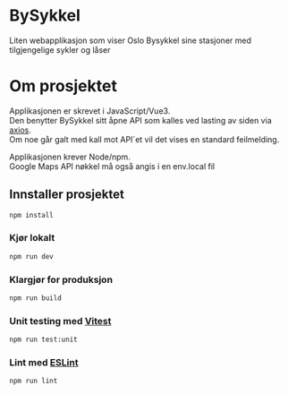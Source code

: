 # BySykkel

Liten webapplikasjon som viser Oslo Bysykkel sine stasjoner med tilgjengelige sykler og låser

# Om prosjektet

Applikasjonen er skrevet i JavaScript/Vue3.   
Den benytter BySykkel sitt åpne API som kalles ved lasting av siden via [axios](https://github.com/axios/axios).  
Om noe går galt med kall mot API`et vil det vises en standard feilmelding.  

Applikasjonen krever Node/npm.  
Google Maps API nøkkel må også angis i en env.local fil 


## Innstaller prosjektet

```sh
npm install
```

### Kjør lokalt

```sh
npm run dev
```

### Klargjør for produksjon

```sh
npm run build
```

### Unit testing med [Vitest](https://vitest.dev/)

```sh
npm run test:unit
```

### Lint med [ESLint](https://eslint.org/)

```sh
npm run lint
```
